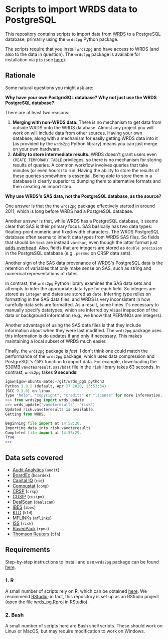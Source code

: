 Scripts to import WRDS data to PostgreSQL
=========

This repository contains scripts to import data from [WRDS](https://wrds-web.wharton.upenn.edu/wrds/) to a PostgreSQL database,
primarily using the `wrds2pg` Python package.

The scripts require that you install `wrds2pg` and have access to WRDS (and also to the data in question). 
The `wrds2pg` package is available for installation via `pip` (see [here](https://pypi.org/project/wrds2pg)). 

## Rationale

Some natural questions you might ask are:

**Why have your own PostgreSQL database? Why not just use the WRDS PostgreSQL database?**

There are at least two reasons:

1. **Merging with non-WRDS data.** 
There is no mechanism to get data from outside WRDS onto the WRDS database. 
Almost any project you will work on will include data from other sources. 
Having your own database, along with a mechanism for easily getting WRDS data into it (as provided by the `wrds2pg` Python library) means you can just merge on your own hardware.
2. **Ability to store intermediate results.**
WRDS doesn't grant users even `CREATE TEMPORARY TABLE` privileges, so there is no mechanism for storing results of queries.
A common workflow involves queries that take minutes (or even hours) to run.
Having the ability to store the results of these queries somewhere is essential.
Being able to store them in a database is clearly superior to dumping them to alternative formats and then creating an import step.

**Why use WRDS's SAS data, not the PostgreSQL database, as the source?**

One answer is that the the `wrds2pg` package effectively started in around 2011, which is long before WRDS had a PostgreSQL database.

Another answer is that, while WRDS has a PostgreSQL database, it seems clear that SAS is their primary focus.
SAS basically has two data types: floating-point numeric and fixed-width characters.
The WRDS PostgreSQL database often seems to inherit data types from WRDS SAS files.
So fields that should be `text` are instead `varchar`, even though the latter format just [adds overhead](https://stackoverflow.com/questions/4848964/postgresql-difference-between-text-and-varchar-character-varying).
Also, fields that are integers are stored as `double precision` in the PostgreSQL database (e.g., `permno` on CRSP data sets).

Another sign of the SAS data provenance of WRDS's PostgreSQL data is the retention of variables that only make sense on SAS, such as string and numerical representations of dates.

In contrast, the `wrds2pg` Python library examines the SAS data sets and attempts to infer the appropriate data type for each field.
So integers are stored as `integer` and dates are stored as `date`.
Inferring type relies on formatting in the SAS data files, and WRDS is very inconsistent in how carefully data sets are formatted.
As a result, some times it's necessary to manually specify datatypes, which are inferred by visual inspection of the data or background information (e.g., we know that PERMNOs are integers).

Another advantage of using the SAS data files is that they include information about when they were last modified. 
The `wrds2pg` package uses this information is do updates if and only if necessary.
This makes maintaining a local subset of WRDS much easier.

Finally, the `wrds2pg` package is *fast*. 
I don't think one could match the performance of the `wrds2pg` package, which uses data compression and PostgreSQL's `COPY` function to import data.
For example, downloading the 530MB `vavotesresult.sas7bdat` file in the `risk` library takes 63 seconds.
In contrast, `wrds2pg` takes **9 seconds**!

```python
igow@igow-ubuntu-mate:~/git/wrds_pg$ python3
Python 3.8.2 (default, Apr 27 2020, 15:53:34) 
[GCC 9.3.0] on linux
Type "help", "copyright", "credits" or "license" for more information.
>>> from wrds2pg import wrds_update
>>> wrds_update("vavoteresults", "risk")
Updated risk.vavoteresults is available.
Getting from WRDS.

Beginning file import at 14:58:20.
Importing data into risk.vavoteresults
Completed file import at 14:58:29.
True
>>>
```

## Data sets covered

- [Audit Analytics](audit/readme.md) (`audit`)
- [BoardEx](boardex/readme.md) (`boardex`)
- [Capital IQ](ciq/readme.md) (`ciq`)
- [Compustat](comp/readme.md) (`comp`)
- [CRSP](crsp/readme.md) (`crsp`)
- [CUSIP](cusipm/readme.md) (`cusipm`)
- [DealScan](dealscan/readme.md) (`dealscan`)
- [IBES](ibes/readme.md) (`ibes`)
- [KLD](kld/readme.md) (`kld`)
- [MFLINKs](mflinks/readme.md) (`mflinks`)
- [ISS](risk/readme.md) (`risk`)
- [RavenPack](rpna/readme.md) (`rpna`)
- [Thomson Reuters](tfn/readme.md) (`tfn`)

## Requirements

Step-by-step instructions to install and use `wrds2pg` package can be found [here](https://github.com/iangow/wrds2pg/blob/master/README.md).

### 1. R

A small number of scripts rely on R,
which can be obtained [here](https://cran.rstudio.com/).
We recommend [RStudio](https://www.rstudio.com/products/RStudio/);
in fact, this repository is set up as an RStudio project (open the file [wrds_pg.Rproj](https://github.com/iangow-public/wrds_pg/blob/master/wrds_pg.Rproj) in RStudio).

### 2. Bash

A small number of scripts here are Bash shell scripts.
These should work on Linux or MacOS, but may require modification to work on Windows.
